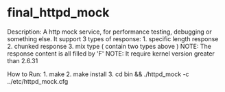 final_httpd_mock
================

Description:
    A http mock service, for performance testing, debugging or something else.
    It support 3 types of response:
        1. specific length response
        2. chunked response
        3. mix type ( contain two types above )
    NOTE: The response content is all filled by 'F'
    NOTE: It require kernel version greater than 2.6.31

How to Run:
    1. make
    2. make install
    3. cd bin && ./httpd_mock -c ../etc/httpd_mock.cfg
